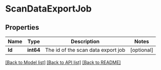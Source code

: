 # ScanDataExportJob

## Properties

Name | Type | Description | Notes
------------ | ------------- | ------------- | -------------
**Id** | **int64** | The id of the scan data export job | [optional] 

[[Back to Model list]](../README.md#documentation-for-models) [[Back to API list]](../README.md#documentation-for-api-endpoints) [[Back to README]](../README.md)


